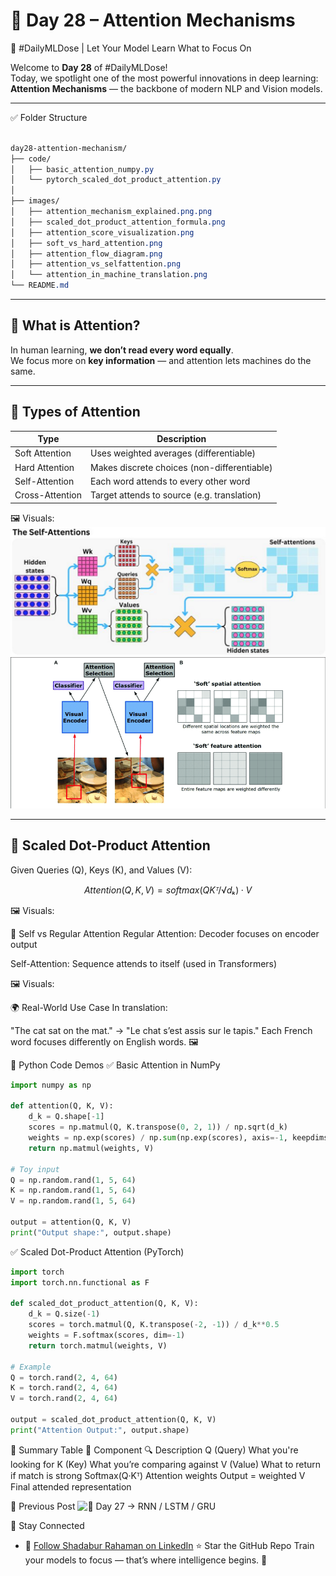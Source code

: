 # 🎯 Day 28 – Attention Mechanisms  
🧠 #DailyMLDose | Let Your Model Learn What to Focus On

Welcome to **Day 28** of #DailyMLDose!  
Today, we spotlight one of the most powerful innovations in deep learning:  
**Attention Mechanisms** — the backbone of modern NLP and Vision models.

---
✅ Folder Structure
```css

day28-attention-mechanism/
├── code/
│   ├── basic_attention_numpy.py
│   └── pytorch_scaled_dot_product_attention.py
│
├── images/
│   ├── attention_mechanism_explained.png.png
│   ├── scaled_dot_product_attention_formula.png
│   ├── attention_score_visualization.png
│   ├── soft_vs_hard_attention.png
│   ├── attention_flow_diagram.png
│   ├── attention_vs_selfattention.png
│   └── attention_in_machine_translation.png
└── README.md
```
---
## 🤔 What is Attention?

In human learning, **we don’t read every word equally**.  
We focus more on **key information** — and attention lets machines do the same.

---

## 📌 Types of Attention

| Type           | Description                               |
|----------------|-------------------------------------------|
| Soft Attention | Uses weighted averages (differentiable)   |
| Hard Attention | Makes discrete choices (non-differentiable)|
| Self-Attention | Each word attends to every other word     |
| Cross-Attention| Target attends to source (e.g. translation) |

🖼️ Visuals:  
![Types of Attention](images/attention_mechanism_explained.png.png)  
![Soft vs Hard Attention](images/soft_vs_hard_attention.png)

---

## 🧮 Scaled Dot-Product Attention

Given Queries (Q), Keys (K), and Values (V):

```math
Attention(Q, K, V) = softmax(QKᵀ / √dₖ) · V
```
🖼️ Visuals:


🧠 Self vs Regular Attention
Regular Attention: Decoder focuses on encoder output

Self-Attention: Sequence attends to itself (used in Transformers)

🖼️ Visuals:

🌍 Real-World Use Case
In translation:

"The cat sat on the mat." → "Le chat s’est assis sur le tapis."
Each French word focuses differently on English words.
🖼️

🧪 Python Code Demos
✅ Basic Attention in NumPy
```python
import numpy as np

def attention(Q, K, V):
    d_k = Q.shape[-1]
    scores = np.matmul(Q, K.transpose(0, 2, 1)) / np.sqrt(d_k)
    weights = np.exp(scores) / np.sum(np.exp(scores), axis=-1, keepdims=True)
    return np.matmul(weights, V)

# Toy input
Q = np.random.rand(1, 5, 64)
K = np.random.rand(1, 5, 64)
V = np.random.rand(1, 5, 64)

output = attention(Q, K, V)
print("Output shape:", output.shape)
```
✅ Scaled Dot-Product Attention (PyTorch)
```python
import torch
import torch.nn.functional as F

def scaled_dot_product_attention(Q, K, V):
    d_k = Q.size(-1)
    scores = torch.matmul(Q, K.transpose(-2, -1)) / d_k**0.5
    weights = F.softmax(scores, dim=-1)
    return torch.matmul(weights, V)

# Example
Q = torch.rand(2, 4, 64)
K = torch.rand(2, 4, 64)
V = torch.rand(2, 4, 64)

output = scaled_dot_product_attention(Q, K, V)
print("Attention Output:", output.shape)
```
🧠 Summary Table
🧩 Component	🔍 Description
Q (Query)	What you're looking for
K (Key)	What you’re comparing against
V (Value)	What to return if match is strong
Softmax(Q·Kᵀ)	Attention weights
Output = weighted V	Final attended representation

🔁 Previous Post
![📌 Day 27 → RNN / LSTM / GRU](.//day27-rnn-lstm-gru)

🙌 Stay Connected
- 🔗 [Follow Shadabur Rahaman on LinkedIn](https://www.linkedin.com/in/shadabur-rahaman-1b5703249)
⭐ Star the GitHub Repo
Train your models to focus — that’s where intelligence begins. 🎯
